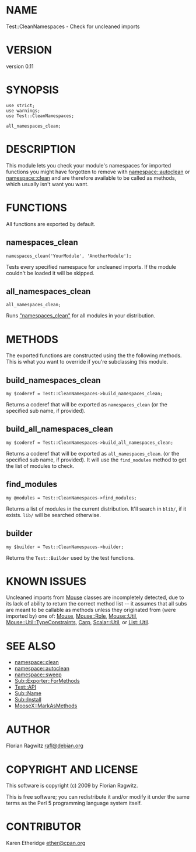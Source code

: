 # NAME

Test::CleanNamespaces - Check for uncleaned imports

# VERSION

version 0.11

# SYNOPSIS

    use strict;
    use warnings;
    use Test::CleanNamespaces;

    all_namespaces_clean;

# DESCRIPTION

This module lets you check your module's namespaces for imported functions you
might have forgotten to remove with [namespace::autoclean](https://metacpan.org/pod/namespace::autoclean) or
[namespace::clean](https://metacpan.org/pod/namespace::clean) and are therefore available to be called as methods, which
usually isn't want you want.

# FUNCTIONS

All functions are exported by default.

## namespaces\_clean

    namespaces_clean('YourModule', 'AnotherModule');

Tests every specified namespace for uncleaned imports. If the module couldn't
be loaded it will be skipped.

## all\_namespaces\_clean

    all_namespaces_clean;

Runs ["namespaces\_clean"](#namespaces_clean) for all modules in your distribution.

# METHODS

The exported functions are constructed using the the following methods. This is
what you want to override if you're subclassing this module.

## build\_namespaces\_clean

    my $coderef = Test::CleanNamespaces->build_namespaces_clean;

Returns a coderef that will be exported as `namespaces_clean` (or the
specified sub name, if provided).

## build\_all\_namespaces\_clean

    my $coderef = Test::CleanNamespaces->build_all_namespaces_clean;

Returns a coderef that will be exported as `all_namespaces_clean`.
(or the specified sub name, if provided).
It will use
the `find_modules` method to get the list of modules to check.

## find\_modules

    my @modules = Test::CleanNamespaces->find_modules;

Returns a list of modules in the current distribution. It'll search in
`blib/`, if it exists. `lib/` will be searched otherwise.

## builder

    my $builder = Test::CleanNamespaces->builder;

Returns the `Test::Builder` used by the test functions.

# KNOWN ISSUES

Uncleaned imports from [Mouse](https://metacpan.org/pod/Mouse) classes are incompletely detected, due to its
lack of ability to return the correct method list -- it assumes that all subs
are meant to be callable as methods unless they originated from (were imported
by) one of: [Mouse](https://metacpan.org/pod/Mouse), [Mouse::Role](https://metacpan.org/pod/Mouse::Role), [Mouse::Util](https://metacpan.org/pod/Mouse::Util),
[Mouse::Util::TypeConstraints](https://metacpan.org/pod/Mouse::Util::TypeConstraints), [Carp](https://metacpan.org/pod/Carp), [Scalar::Util](https://metacpan.org/pod/Scalar::Util), or [List::Util](https://metacpan.org/pod/List::Util).

# SEE ALSO

- [namespace::clean](https://metacpan.org/pod/namespace::clean)
- [namespace::autoclean](https://metacpan.org/pod/namespace::autoclean)
- [namespace::sweep](https://metacpan.org/pod/namespace::sweep)
- [Sub::Exporter::ForMethods](https://metacpan.org/pod/Sub::Exporter::ForMethods)
- [Test::API](https://metacpan.org/pod/Test::API)
- [Sub::Name](https://metacpan.org/pod/Sub::Name)
- [Sub::Install](https://metacpan.org/pod/Sub::Install)
- [MooseX::MarkAsMethods](https://metacpan.org/pod/MooseX::MarkAsMethods)

# AUTHOR

Florian Ragwitz <rafl@debian.org>

# COPYRIGHT AND LICENSE

This software is copyright (c) 2009 by Florian Ragwitz.

This is free software; you can redistribute it and/or modify it under
the same terms as the Perl 5 programming language system itself.

# CONTRIBUTOR

Karen Etheridge <ether@cpan.org>
